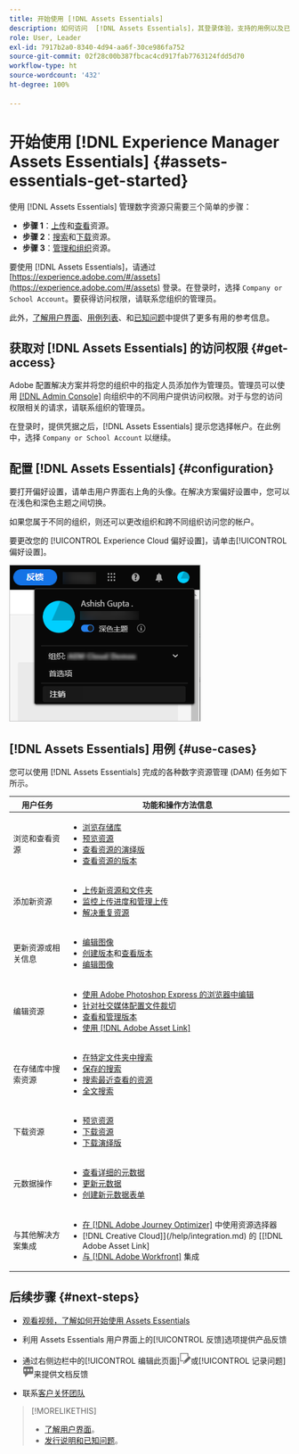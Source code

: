 ```yaml
---
title: 开始使用 [!DNL Assets Essentials]
description: 如何访问  [!DNL Assets Essentials]，其登录体验，支持的用例以及已知问题
role: User, Leader
exl-id: 7917b2a0-8340-4d94-aa6f-30ce986fa752
source-git-commit: 02f28c00b387fbcac4cd917fab7763124fdd5d70
workflow-type: ht
source-wordcount: '432'
ht-degree: 100%

---
```


# 开始使用 [!DNL Experience Manager Assets Essentials] {#assets-essentials-get-started}

<!-- TBD: Make links for these steps. -->

使用 [!DNL Assets Essentials] 管理数字资源只需要三个简单的步骤：

* **步骤 1**：[上传](/help/add-delete.md)和[查看](/help/navigate-view.md)资源。
* **步骤 2**：[搜索](/help/search.md)和[下载](/help/manage-organize.md#download)资源。
* **步骤 3**：[管理和组织](/help/manage-organize.md)资源。

要使用 [!DNL Assets Essentials]，请通过 [https://experience.adobe.com/#/assets](https://experience.adobe.com/#/assets) 登录。在登录时，选择 `Company or School Account`。要获得访问权限，请联系您组织的管理员。

此外，[了解用户界面](/help/navigate-view.md)、[用例列表](#use-cases)、<!-- TBD: [supported file types](/help/supported-file-formats.md), -->和[已知问题](/help/release-notes.md#known-issues)中提供了更多有用的参考信息。

## 获取对 [!DNL Assets Essentials] 的访问权限 {#get-access}

Adobe 配置解决方案并将您的组织中的指定人员添加作为管理员。管理员可以使用 [[!DNL Admin Console]](https://helpx.adobe.com/cn/enterprise/using/admin-console.html) 向组织中的不同用户提供访问权限。对于与您的访问权限相关的请求，请联系组织的管理员。

在登录时，提供凭据之后，[!DNL Assets Essentials] 提示您选择帐户。在此例中，选择 `Company or School Account` 以继续。

## 配置 [!DNL Assets Essentials] {#configuration}

要打开偏好设置，请单击用户界面右上角的头像。在解决方案偏好设置中，您可以在浅色和深色主题之间切换。

如果您属于不同的组织，则还可以更改组织和跨不同组织访问您的帐户。

要更改您的 [!UICONTROL Experience Cloud 偏好设置]，请单击[!UICONTROL 偏好设置]。

![切换设色和浅色主题的偏好设置](assets/theme-change.png)

## [!DNL Assets Essentials] 用例 {#use-cases}

您可以使用 [!DNL Assets Essentials] 完成的各种数字资源管理 (DAM) 任务如下所示。

| 用户任务 | 功能和操作方法信息 |
|-----|------|
| 浏览和查看资源 | <ul> <li>[浏览存储库](/help/navigate-view.md#view-assets-and-details) </li> <li> [预览资源](/help/navigate-view.md#preview-assets) <li> [查看资源的演绎版](/help/add-delete.md#renditions) </li> <li>[查看资源的版本](/help/manage-organize.md#view-versions)</li></ul> |
| 添加新资源 | <ul> <li>[上传新资源和文件夹](/help/add-delete.md#add-assets)</li> <li>[监控上传进度和管理上传](/help/add-delete.md#upload-progress)</li> <li>[解决重复资源](/help/add-delete.md#resolve-upload-fails)</li> </ul> |
| 更新资源或相关信息 | <ul> <li>[编辑图像](/help/edit-images.md)</li> <li>[创建版本](/help/manage-organize.md#create-versions)和[查看版本](/help/manage-organize.md#view-versions)</li> <li>[编辑图像](/help/edit-images.md)</li> </ul> |
| 编辑资源 | <ul> <li>[使用 Adobe Photoshop Express 的浏览器中编辑](/help/edit-images.md)</li> <li>[针对社交媒体配置文件裁切](/help/edit-images.md#crop-straighten-images)</li> <li>[查看和管理版本](/help/manage-organize.md#view-versions)</li> <li>[使用 [!DNL Adobe Asset Link]](/help/integration.md#integrations)</ul></ul> |
| 在存储库中搜索资源 | <ul> <li>[在特定文件夹中搜索](/help/search.md#refine-search-results)</li> <li>[保存的搜索](/help/search.md#saved-search)</li> <li>[搜索最近查看的资源](/help/search.md)</li> <li>[全文搜索](/help/search.md) |
| 下载资源 | <ul> <li> [预览资源](/help/navigate-view.md#preview-assets) </li> <li> [下载资源](/help/manage-organize.md#download) <li> [下载演绎版](/help/add-delete.md#renditions) </li></ul> |
| 元数据操作 | <ul> <li>[查看详细的元数据](/help/metadata.md) </li> <li> [更新元数据](/help/metadata.md#update-metadata)</li> <li> [创建新元数据表单](/help/metadata.md#metadata-forms) </li> </ul> |
| 与其他解决方案集成 | <ul> <li>[在  [!DNL Adobe Journey Optimizer]](/help/integration.md) 中使用资源选择器</li> <li> [!DNL Creative Cloud]](/help/integration.md) 的 [[!DNL Adobe Asset Link] </li> <li>[与 [!DNL Adobe Workfront]](/help/integration.md) 集成</li> </ul> |

## 后续步骤 {#next-steps}

* [观看视频，了解如何开始使用 Assets Essentials](https://experienceleague.adobe.com/docs/experience-manager-learn/assets-essentials/getting-started.html)

* 利用 Assets Essentials 用户界面上的[!UICONTROL 反馈]选项提供产品反馈

* 通过右侧边栏中的[!UICONTROL 编辑此页面]![编辑页面](assets/do-not-localize/edit-page.png)或[!UICONTROL 记录问题]![创建 GitHub 问题](assets/do-not-localize/github-issue.png)来提供文档反馈

* 联系[客户关怀团队](https://experienceleague.adobe.com/?support-solution=General#support)


<!--TBD: Merge the below rows in the table when the use cases are documented/available.

| How do I delete assets? | <ul> <li>[Delete assets](/help/manage-organize.md)</li> <li>Recover deleted assets</li> <li>Permanently delete assets</li> </ul> |
| How do I share assets or find shared assets? | <ul> <li>Shared by me</li> <li>Shared with me</li> <li>Share for comments and review</li> <li>Unshare assets</li> </ul> |
| How do I collaborate with others and get my assets reviewed | <ul> <li>Share for review</li> <li>Provide comments. Resolve and filter comments</li> <li>Annotations on images</li> <li>Assign tasks to specific users and prioritize</li> </ul> |

-->

<!-- 

## ![feedback icon](assets/do-not-localize/feedback-icon.png) Provide product feedback {#provide-feedback}

Adobe welcomes feedback about the solution. To provide feedback without even switching your working application, use the [!UICONTROL Feedback] option in the user interface. It also lets you attach files such as screenshots or video recording of an issue.

  ![feedback option in the interface](assets/feedback-panel.png)

To provide feedback for documentation, click [!UICONTROL Edit this page] ![edit the page](assets/do-not-localize/edit-page.png) or [!UICONTROL Log an issue] ![create a GitHub issue](assets/do-not-localize/github-issue.png) from the right sidebar. You can do one of the following: 

* Make the content updates and submit a GitHub pull request.
* Create an issue or ticket in GitHub. Retain the automatically populated article name when creating an issue.

-->

>[!MORELIKETHIS]
>
>* [了解用户界面](/help/navigate-view.md)。
>* [发行说明和已知问题](/help/release-notes.md)。


<!-- TBD: 
>* [Supported file types](/help/supported-file-formats.md).
-->
